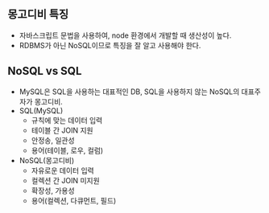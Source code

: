 ## 몽고디비 특징
- 자바스크립트 문법을 사용하여, node 환경에서 개발할 때 생산성이 높다.
- RDBMS가 아닌 NoSQL이므로 특징을 잘 알고 사용해야 한다.

## NoSQL vs SQL
- MySQL은 SQL을 사용하는 대표적인 DB, SQL을 사용하지 않는 NoSQL의 대표주자가 몽고디비.
- SQL(MySQL)
  - 규칙에 맞는 데이터 입력
  - 테이블 간 JOIN 지원
  - 안정송, 일관성
  - 용어(테이블, 로우, 컬럼)
- NoSQL(몽고디비)
  - 자유로운 데이터 입력
  - 컬렉션 간 JOIN 미지원
  - 확장성, 가용성
  - 용어(컬렉션, 다큐먼트, 필드)


